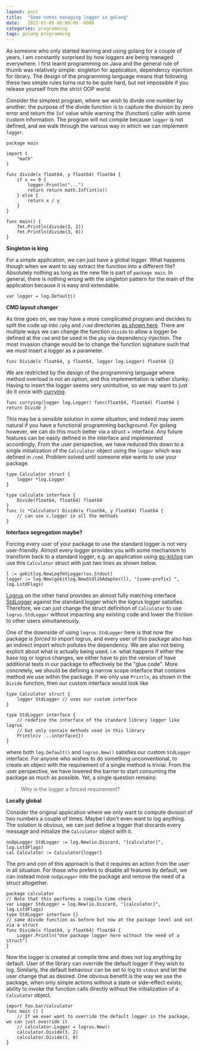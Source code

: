 ```yaml
---
layout: post
title:  "Some notes managing logger in golang"
date:   2022-01-05 00:00:00 -0000
categories: programming
tags: golang programming
---
```


As someone who only started learning and using golang for a couple of years, I am constantly surprised by
how loggers are being managed everywhere.  I first learnt programming on Java and the general rule of thumb was
relatively simple: singleton for application, dependency injection for library. The design of the programming
language means that following these two simple rules turns out to be quite hard, but not impossible if you
release yourself from the strict OOP world.  

Consider the simplest program, where we wish to divide one number by another; the purpose of the divide function
is to capture the division by zero error and return the `Inf` value while warning the (function) caller with
some custom information.  The program will not compile because `logger` is not defined, and we walk
through the various way in which we can implement `logger`.

```golang
package main

import (
	"math"
)

func divide(x float64, y float64) float64 {
	if x == 0 {
		logger.Println("...")
		return return math.Inf(int(x))
	} else {
		return x / y
	}
}

func main() {
	fmt.Println(divide(3, 2))
	fmt.Println(divide(3, 0))
}
```

**Singleton is king**

For a simple application, we can just have a global logger.  What happens though when we want to say extract
the function into a different file? Absolutely nothing as long as the new file is part of `package main`.
In general, there is nothing wrong with the singleton pattern for the main of the application
because it is easy and extendable. 

```golang
var logger = log.Default()
```

**CMD layout changer**

As time goes on, we may have a more complicated program and decides to split the code up into
`/pkg` and `/cmd` directories
[as shown here](https://github.com/golang-standards/project-layout).  There are multiple ways we can change
the function `divide` to allow a logger be defined at the `cmd` and be used in the `pkg` via
dependency injection.  The most invasion change would be to change the function signature such that we *must*
insert a logger as a parameter.

```golang
func Divide(x float64, y float64, logger log.Logger) float64 {}
```

We are restricted by the design of the programming language where method overload is not an option, and this
implementation is rather clunky. Having to insert the logger seems very unintuitive, so we may want to
just do it once with
[currying](https://en.wikipedia.org/wiki/Currying). 

```golang
func currying(logger log.Logger) func(float64, float64) float64 { return Divide }
```

This may be a sensible solution in some situation, and indeed may seem natural if you have a functional
programming background. For golang however, we can do this much better via a struct + interface.  Any future
features can be easily defined in the interface and implemented accordingly. From the user perspective, we
have reduced this down to a single initialization of the `Calculator` object using the `logger` which was
defined in `/cmd`.  Problem solved until someone else wants to use your package.

```golang
type Calculator struct {
	logger *log.Logger
}

type calculate interface {
	Divide(float64, float64) float64
}
func (c *Calculator) Divide(x float64, y float64) float64 {
	// can use c.logger in all the methods
}
```

**Interface segregation maybe?**

Forcing every user of your package to use the standard logger is not very user-friendly. Almost every logger
provides you with some mechanism to transform back to a standard logger, e.g. an application using
[go-kit/log](https://github.com/go-kit/log) can use this `Calculator` struct with just two lines as shown below. 

```golang
l := gokitlog.NewLogfmtLogger(os.Stdout)
logger := log.New(gokitlog.NewStdlibAdapter(l), "[some-prefix] ", log.LstdFlags)
```

[Logrus](https://github.com/sirupsen/logrus) on the other hand provides an almost fully matching interface
[StdLogger](https://github.com/sirupsen/logrus/blob/0c8c93fe4d2fb9013b83ae5f3151608f69f562ca/logrus.go#L124)
against the standard logger which the logrus logger satisfies. Therefore, we can just change the struct definition
of `Calculator` to use `logrus.StdLogger` without impacting any existing code and lower the friction to other
users simultaneously.  

One of the downside of using `logrus.StdLogger` here is that now the package *is forced to* import logrus, and
every user of this package also has an indirect import which pollutes the dependency.  We are also not
being explicit about what is actually being used, i.e. what happens if either the base log or logrus changes,
we either have to pin the version of have additional tests in our package to effectively be the "glue code".
More concretely, we should be defining a narrow scope interface that contains method we use within the package.
If we only use `Println`, as shown in the `Divide` function, then our custom interface would look like

```golang
type Calculator struct {
	logger StdLogger // uses our custom interface
}

type StdLogger interface {
	// redefine the interface of the standard library logger like logrus 
	// but only contain methods used in this library 
	Println(v ...interface{})
}
```

where both `log.Default()` and `logrus.New()` satisfies our custom `StdLogger` interface. For anyone who wishes
to do something unconventional, to create an object with the requirement of a single method is trivial. From the
user perspective, we have lowered the barrier to start consuming the package as much as possible.  Yet, a single
question remains: 

> Why is the logger a forced requirement?

**Locally global**

Consider the original application where we only want to compute division of two numbers a couple of times. Maybe I
don't even want to log anything.  The solution is obvious, we can just define a logger that discards every message
and initialize the `Calculator` object with it.

```golang
noOpLogger StdLogger := log.New(io.Discard, "[calculator]", log.LstdFlags)
cal Calculator := Calculator{logger}
```

The pro and con of this approach is that it requires an action from the user in all situation. For those who
prefers to disable all features by default, we can instead move `noOpLogger` into the package and remove the
need of a struct altogether. 

```golang
package calculator
// Note that this performs a compile time check
var Logger StdLogger = log.New(io.Discard, "[calculator]", log.LstdFlags)
type StdLogger interface {}
// same divide function as before but now at the package level and not via a struct
func Divide(x float64, y float64) float64 {
	Logger.Println("Use package logger here without the need of a struct")
}
```

Now the logger is created at compile time and does not log anything by default. User of the library can override
the default logger if they wish to log. Similarly, the default behaviour can be set to log to `stdout` and let
the user change that as desired. One obvious benefit is the way we use the package, when only simple actions
without a state or side&ndash;effect exists; ability to invoke the function calls directly without the
initialization of a `Calculator` object.

```golang
import foo.bar/calculator
func main () {
	// If we ever want to override the default logger in the package, we can just override it 
	// calculator.Logger = logrus.New() 
	calculator.Divide(3, 2)
	calculator.Divide(3, 0)
}
```
